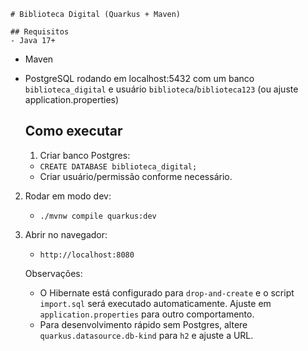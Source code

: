     # Biblioteca Digital (Quarkus + Maven)

    ## Requisitos
    - Java 17+
- Maven
- PostgreSQL rodando em localhost:5432 com um banco `biblioteca_digital` e usuário `biblioteca`/`biblioteca123` (ou ajuste application.properties)

    ## Como executar
    1. Criar banco Postgres:
   - `CREATE DATABASE biblioteca_digital;`
   - Criar usuário/permissão conforme necessário.
2. Rodar em modo dev:
   - `./mvnw compile quarkus:dev`
3. Abrir no navegador:
   - `http://localhost:8080`

    Observações:
    - O Hibernate está configurado para `drop-and-create` e o script `import.sql` será executado automaticamente. Ajuste em `application.properties` para outro comportamento.
    - Para desenvolvimento rápido sem Postgres, altere `quarkus.datasource.db-kind` para `h2` e ajuste a URL.
